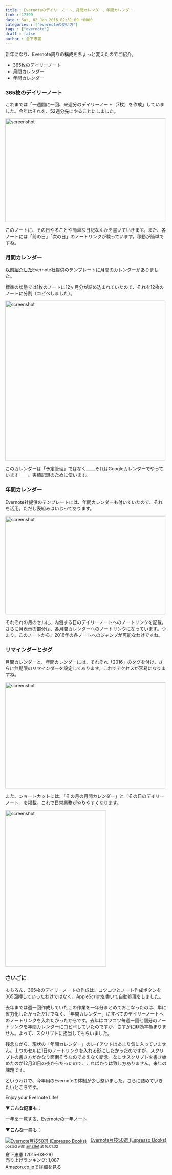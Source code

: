```yaml
---
title : Evernoteのデイリーノート、月間カレンダー、年間カレンダー
link : 17399
date : Sat, 02 Jan 2016 02:31:09 +0000
categories : ["evernoteの使い方"]
tags : ["evernote"]
draft : false
author : 倉下忠憲
---
```


新年になり、Evernote周りの構成をちょっと変えたのでご紹介。

<ul>
<li>365枚のデイリーノート</li>
<li>月間カレンダー</li>
<li>年間カレンダー</li>
</ul>

<H3>365枚のデイリーノート</H3>

これまでは「一週間に一回、来週分のデイリーノート（7枚）を作成」していました。今年はそれを、52週分先にやることにしました。

<a href="https://rashita.net/blog/?attachment_id=17400" rel="attachment wp-att-17400"><img src="https://rashita.net/blog/wp-content/uploads/2016/01/screenshot-500x322.png" alt="screenshot" width="500" height="322" class="alignnone size-medium wp-image-17400" /></a>

このノートに、その日やることや簡単な日記なんかを書いていきます。また、各ノートには「前の日」「次の日」のノートリンクが載っています。移動が簡単ですね。

<H3>月間カレンダー</H3>

<a href="https://rashita.net/blog/?p=17356">以前紹介した</a>Evernote社提供のテンプレートに月間のカレンダーがありました。

標準の状態では1枚のノートに12ヶ月分が詰め込まれていたので、それを12枚のノートに分割（コピペしました）。

<a href="https://rashita.net/blog/?attachment_id=17401" rel="attachment wp-att-17401"><img src="https://rashita.net/blog/wp-content/uploads/2016/01/screenshot1-500x497.png" alt="screenshot" width="500" height="497" class="alignnone size-medium wp-image-17401" /></a>

このカレンダーは「予定管理」ではなく＿＿それはGoogleカレンダーでやっています＿＿、実績記録のために使います。

<H3>年間カレンダー</H3>

Evernote社提供のテンプレートには、年間カレンダーも付いていたので、それを活用。ただし表組みはいじってあります。


<a href="https://rashita.net/blog/?attachment_id=17403" rel="attachment wp-att-17403"><img src="https://rashita.net/blog/wp-content/uploads/2016/01/screenshot3-500x306.png" alt="screenshot" width="500" height="306" class="alignnone size-medium wp-image-17403" /></a>

それぞれの月のセルに、内包する日のデイリーノートへのノートリンクを記載。さらに月表示の部分は、各月間カレンダーへのノートリンクになっています。つまり、このノートから、2016年の各ノートへのジャンプが可能なわけですね。


<H3>リマインダーとタグ</H3>

月間カレンダーと、年間カレンダーには、それぞれ「2016」のタグを付け、さらに無期限のリマインダーを設定してあります。これでアクセスが容易になりますね。

<a href="https://rashita.net/blog/?attachment_id=17402" rel="attachment wp-att-17402"><img src="https://rashita.net/blog/wp-content/uploads/2016/01/screenshot2-500x330.png" alt="screenshot" width="500" height="330" class="alignnone size-medium wp-image-17402" /></a>

また、ショートカットには、「その月の月間カレンダー」と「その日のデイリーノート」を掲載。これで日常業務がやりやすくなります。

<a href="https://rashita.net/blog/?attachment_id=17404" rel="attachment wp-att-17404"><img src="https://rashita.net/blog/wp-content/uploads/2016/01/screenshot4.png" alt="screenshot" width="315" height="486" class="alignnone size-full wp-image-17404" /></a>

<H3>さいごに</H3>

もちろん、365枚のデイリーノートの作成は、コツコツとノート作成ボタンを365回押していったわけではなく、AppleScriptを書いて自動処理をしました。

去年までは週一回作成していたこの作業を一年分まとめておこなったのは、単に省力化したかっただけでなく、「年間カレンダー」にすべてのデイリーノートへのノートリンクを入れたかったからです。去年はコツコツ毎週一回七個分のノートリンクを年間カレンダーにコピペしていたのですが、さすがに非効率極まりません。よって、スクリプトに担当してもらいました。

残念ながら、現状の「年間カレンダー」のレイアウトはあまり気に入っていません。１つのセルに1日のノートリンクを入れる形にしたかったのですが、スクリプトの書き方がかなり面倒そうなのであえなく断念。なにせスクリプトを書き始めたのが12月31日の夜からだったので、こればかりは致し方ありません。来年の課題です。

というわけで、今年用のEvernoteの体制が少し整いました。さらに詰めていきたいところです。

Enjoy your Evernote Life!

<strong>▼こんな記事も：</strong>

<a href="https://rashita.net/blog/?p=15198">一年を一覧する、Evernoteの一年ノート</a>

<strong>▼こんな一冊も：</strong>

<div class="amazlet-box" style="margin-bottom:0px;"><div class="amazlet-image" style="float:left;margin:0px 12px 1px 0px;"><a href="http://www.amazon.co.jp/exec/obidos/ASIN/B00VEEJ9XU/rashita1000-22/ref=nosim/" name="amazletlink" target="_blank"><img src="http://ecx.images-amazon.com/images/I/41oyLdAhfmL._SL160_.jpg" alt="Evernote豆技50選 (Espresso Books)" style="border: none;" /></a></div><div class="amazlet-info" style="line-height:120%; margin-bottom: 10px"><div class="amazlet-name" style="margin-bottom:10px;line-height:120%"><a href="http://www.amazon.co.jp/exec/obidos/ASIN/B00VEEJ9XU/rashita1000-22/ref=nosim/" name="amazletlink" target="_blank">Evernote豆技50選 (Espresso Books)</a><div class="amazlet-powered-date" style="font-size:80%;margin-top:5px;line-height:120%">posted with <a href="http://www.amazlet.com/" title="amazlet" target="_blank">amazlet</a> at 16.01.02</div></div><div class="amazlet-detail">倉下忠憲 (2015-03-29)<br />売り上げランキング: 1,087<br /></div><div class="amazlet-sub-info" style="float: left;"><div class="amazlet-link" style="margin-top: 5px"><a href="http://www.amazon.co.jp/exec/obidos/ASIN/B00VEEJ9XU/rashita1000-22/ref=nosim/" name="amazletlink" target="_blank">Amazon.co.jpで詳細を見る</a></div></div></div><div class="amazlet-footer" style="clear: left"></div></div>
